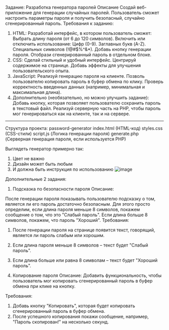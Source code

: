 Задание: Разработка генератора паролей
Описание
Создай веб-приложение для генерации случайных паролей. Пользователь сможет настроить параметры пароля и получить безопасный, случайно сгенерированный пароль.
Требования к заданию:
1.	HTML:
Разработай интерфейс, в котором пользователь сможет:
Выбрать длину пароля (от 6 до 120 символов).
Включить или отключить использование:
Цифр (0-9).
Заглавных букв (A-Z).
Специальных символов (!@#$%^&*).
Добавь кнопку генерации пароля.
Отобрази сгенерированный пароль в отдельном блоке.
2.	CSS:
Сделай стильный и удобный интерфейс.
Центрируй содержимое на странице.
Добавь эффекты для улучшения пользовательского опыта.
3.	JavaScript:
Реализуй генерацию пароля на клиенте.
Позволь пользователю копировать пароль в буфер обмена по клику.
Проверь корректность введенных данных (например, минимальная и максимальная длина).
 
4.	Дополнительно (необязательно, но можно улучшить задание):
Добавь кнопку, которая позволяет пользователю сохранить пароль в текстовый файл. Реализуй серверную часть на PHP, чтобы пароль мог генерироваться как на клиенте, так и на сервере.
________________________________________
Структура проекта:
password-generator
index.html (HTML-код)
styles.css (CSS-стили)
script.js (Логика генерации пароля)
generate.php (Серверная генерация пароля, если используется PHP)

Выглядеть генератор примерно так: 
1) Цвет не важно
2) Дизайн может быть любым
3) И должна быть инструкция по использованию
![image](https://github.com/user-attachments/assets/25a51885-a274-41f8-a5b2-d1cb245662d1)




Дополнительные 2 задания:
1) Подсказка по безопасности пароля
Описание:

После генерации пароля показывать пользователю подсказку о том, является ли его пароль достаточно безопасным. Для этого просто определим, если длина пароля меньше 8 символов, покажем сообщение о том, что это "Слабый пароль". Если длина больше 8 символов, покажем, что пароль "Хороший".
Требования:
1) После генерации пароля на странице появится текст, говорящий, является ли пароль слабым или хорошим.
2) Если длина пароля меньше 8 символов – текст будет "Слабый пароль".
3) Если длина больше или равна 8 символам – текст будет "Хороший пароль".

2) Копирование пароля
Описание:
Добавить функциональность, чтобы пользователь мог копировать сгенерированный пароль в буфер обмена при клике на кнопку.

Требования:
1) Добавь кнопку "Копировать", которая будет копировать сгенерированный пароль в буфер обмена.
2) После успешного копирования покажи сообщение, например, "Пароль скопирован!" на несколько секунд.
